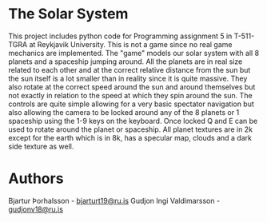 # The Solar System
This project includes python code for Programming assignment 5 in T-511-TGRA
at Reykjavik University. This is not a game since no real game mechanics are implemented.
The "game" models our solar system with all 8 planets and a spaceship jumping around. All
the planets are in real size related to each other and at the correct relative distance from
the sun but the sun itself is a lot smaller than in reality since it is quite massive.
They also rotate at the correct speed around the sun and around themselves but not exactly 
in relation to the speed at which they spin around the sun. 
The controls are quite simple allowing for a very basic spectator navigation but also allowing 
the camera to be locked around any of the 8 planets or 1 spaceship using the 1-9 keys on the
keyboard. Once locked Q and E can be used to rotate around the planet or spaceship. All planet
textures are in 2k except for the earth which is in 8k, has a specular map, clouds and a dark
side texture as well.

# Authors
Bjartur Þorhalsson - bjarturt19@ru.is
Gudjon Ingi Valdimarsson - gudjonv18@ru.is 
